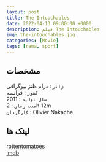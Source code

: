 ```yaml
---
layout: post
title: The Intouchables
date: 2022-04-13 09:00:00 +0000
description: فیلم The Intouchables
img: the-intouchables.jpg
categories: [Movie]
tags: [rama, sport]
---
```


## مشخصات

`ژانر` : درام ظنز بیوگرافی  
`کشور` : فرانسه  
`سال تولید` : 2011  
`مدت زمان` : 2h 12m  
`کارگردان` : Olivier Nakache

## لینک ها

[rottentomatoes](https://www.rottentomatoes.com/m/the_intouchables)  
[imdb](https://www.imdb.com/title/tt1675434/)